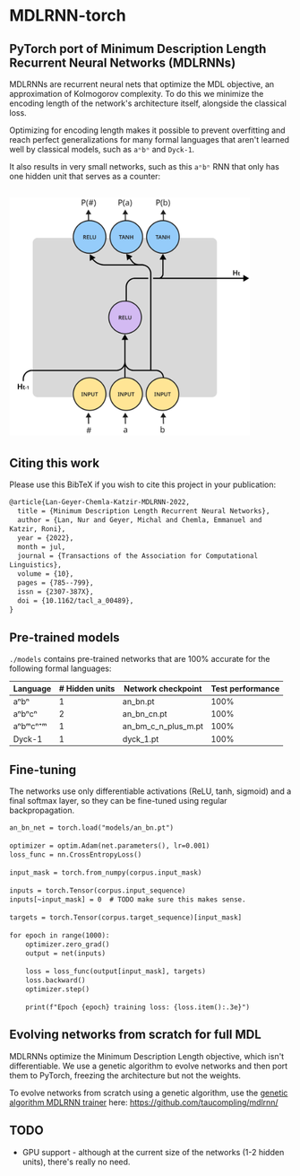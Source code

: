 # MDLRNN-torch 

## PyTorch port of Minimum Description Length Recurrent Neural Networks (MDLRNNs)

MDLRNNs are recurrent neural nets that optimize the MDL objective, an approximation of Kolmogorov complexity.
To do this we minimize the encoding length of the network's architecture itself, alongside the classical loss.

Optimizing for encoding length makes it possible to prevent overfitting and reach perfect generalizations for many formal languages that aren't learned well by classical models, such as `aⁿbⁿ` and `Dyck-1`.

It also results in very small networks, such as this `aⁿbⁿ` RNN that only has one hidden unit that serves as a counter:

<img src="assets/an_bn.png" width="430px" style="margin: 15px 0 5px 0"> 

## Citing this work

Please use this BibTeX if you wish to cite this project in your publication:

```
@article{Lan-Geyer-Chemla-Katzir-MDLRNN-2022,
  title = {Minimum Description Length Recurrent Neural Networks},
  author = {Lan, Nur and Geyer, Michal and Chemla, Emmanuel and Katzir, Roni},
  year = {2022},
  month = jul,
  journal = {Transactions of the Association for Computational Linguistics},
  volume = {10},
  pages = {785--799},
  issn = {2307-387X},
  doi = {10.1162/tacl_a_00489},
}
```

## Pre-trained models

`./models` contains pre-trained networks that are 100% accurate for the following formal languages:

| Language | # Hidden units | Network checkpoint  | Test performance |
|----------|----------------|---------------------|------------------|  
| aⁿbⁿ     | 1              | an_bn.pt            | 100%             |
| aⁿbⁿcⁿ   | 2              | an_bn_cn.pt         | 100%             | 
| aⁿbᵐcⁿ⁺ᵐ   | 1              | an_bm_c_n_plus_m.pt | 100%             | 
| Dyck-1   | 1              | dyck_1.pt           | 100%             | 


## Fine-tuning

The networks use only differentiable activations (ReLU, tanh, sigmoid) and a final softmax layer, so they can be fine-tuned using regular backpropagation.  

```
an_bn_net = torch.load("models/an_bn.pt")

optimizer = optim.Adam(net.parameters(), lr=0.001)
loss_func = nn.CrossEntropyLoss()

input_mask = torch.from_numpy(corpus.input_mask)

inputs = torch.Tensor(corpus.input_sequence)
inputs[~input_mask] = 0  # TODO make sure this makes sense.

targets = torch.Tensor(corpus.target_sequence)[input_mask]

for epoch in range(1000):
    optimizer.zero_grad()
    output = net(inputs)

    loss = loss_func(output[input_mask], targets)
    loss.backward()
    optimizer.step()

    print(f"Epoch {epoch} training loss: {loss.item():.3e}")
```

## Evolving networks from scratch for full MDL

MDLRNNs optimize the Minimum Description Length objective, which isn't differentiable. We use a genetic algorithm to evolve networks and then port them to PyTorch, freezing the architecture but not the weights. 

To evolve networks from scratch using a genetic algorithm, use the [genetic algorithm MDLRNN trainer](https://github.com/taucompling/mdlrnn) here:
https://github.com/taucompling/mdlrnn/


## TODO

- GPU support - although at the current size of the networks (1-2 hidden units), there's really no need.